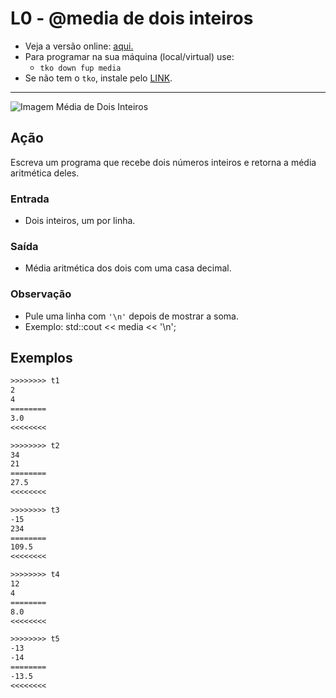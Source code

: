 # L0 - @media de dois inteiros

- Veja a versão online: [aqui.](https://github.com/qxcodefup/arcade/blob/master/base/media/Readme.md)
- Para programar na sua máquina (local/virtual) use:
  - `tko down fup media`
- Se não tem o `tko`, instale pelo [LINK](https://github.com/senapk/tko#tko).

---

![Imagem Média de Dois Inteiros](https://raw.githubusercontent.com/qxcodefup/arcade/master/base/media/cover.jpg)

## Ação

Escreva um programa que recebe dois números inteiros e retorna a média aritmética
deles.

### Entrada

- Dois inteiros, um por linha.

### Saída

- Média aritmética dos dois com uma casa decimal.

### Observação

- Pule uma linha com `'\n'` depois de mostrar a soma.
- Exemplo: std::cout << media << '\n';

## Exemplos

```txt
>>>>>>>> t1
2
4
========
3.0
<<<<<<<<

>>>>>>>> t2
34
21
========
27.5
<<<<<<<<

>>>>>>>> t3
-15
234
========
109.5
<<<<<<<<

>>>>>>>> t4
12
4
========
8.0
<<<<<<<<

>>>>>>>> t5
-13
-14
========
-13.5
<<<<<<<<
```
